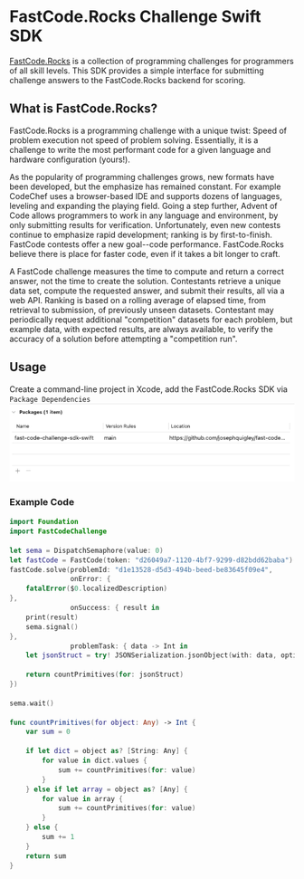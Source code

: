 # FastCode.Rocks Challenge Swift SDK

[FastCode.Rocks](https://fastcode.rocks) is a collection of programming challenges for programmers of all skill levels. This SDK provides a simple interface for submitting challenge answers to the FastCode.Rocks backend for scoring.


## What is FastCode.Rocks?
FastCode.Rocks is a programming challenge with a unique twist: Speed of problem execution not speed of problem solving. Essentially, it is a challenge to write the most performant code for a given language and hardware configuration (yours!).

As the popularity of programming challenges grows, new formats have been developed, but the emphasize has remained constant. For example CodeChef uses a browser-based IDE and supports dozens of languages, leveling and expanding the playing field. Going a step further, Advent of Code allows programmers to work in any language and environment, by only submitting results for verification. Unfortunately, even new contests continue to emphasize rapid development; ranking is by first-to-finish. FastCode contests offer a new goal--code performance. FastCode.Rocks believe there is place for faster code, even if it takes a bit longer to craft.

A FastCode challenge measures the time to compute and return a correct answer, not the time to create the solution. Contestants retrieve a unique data set, compute the requested answer, and submit their results, all via a web API. Ranking is based on a rolling average of elapsed time, from retrieval to submission, of previously unseen datasets. Contestant may periodically request additional "competition" datasets for each problem, but example data, with expected results, are always available, to verify the accuracy of a solution before attempting a "competition run".

## Usage

Create a command-line project in Xcode, add the FastCode.Rocks SDK via `Package Dependencies`
![Xcode Package Dependency Screenshot](img/XcodeAddPackageExample.png)

### Example Code
```swift
import Foundation
import FastCodeChallenge

let sema = DispatchSemaphore(value: 0)
let fastCode = FastCode(token: "d26049a7-1120-4bf7-9299-d82bdd62baba")
fastCode.solve(problemId: "d1e13528-d5d3-494b-beed-be83645f09e4",
               onError: {
    fatalError($0.localizedDescription)
},
               onSuccess: { result in
    print(result)
    sema.signal()
},
               problemTask: { data -> Int in
    let jsonStruct = try! JSONSerialization.jsonObject(with: data, options: .fragmentsAllowed)
    
    return countPrimitives(for: jsonStruct)
})

sema.wait()

func countPrimitives(for object: Any) -> Int {
    var sum = 0
    
    if let dict = object as? [String: Any] {
        for value in dict.values {
            sum += countPrimitives(for: value)
        }
    } else if let array = object as? [Any] {
        for value in array {
            sum += countPrimitives(for: value)
        }
    } else {
        sum += 1
    }
    return sum
}
```
